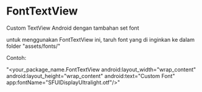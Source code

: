 # FontTextView
Custom TextView Android dengan tambahan set font

untuk menggunakan FontTextView ini, taruh font yang di inginkan ke dalam folder "assets/fonts/"

Contoh:

"<your_package_name.FontTextView
    android:layout_width="wrap_content"
    android:layout_height="wrap_content"
    android:text="Custom Font"
    app:fontName="SFUIDisplayUltralight.otf"/>"

